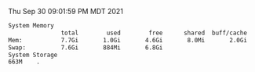 Thu Sep 30 09:01:59 PM MDT 2021
```bash
System Memory
               total        used        free      shared  buff/cache   available
Mem:           7.7Gi       1.0Gi       4.6Gi       8.0Mi       2.0Gi       6.3Gi
Swap:          7.6Gi       884Mi       6.8Gi
System Storage
663M	.
```
